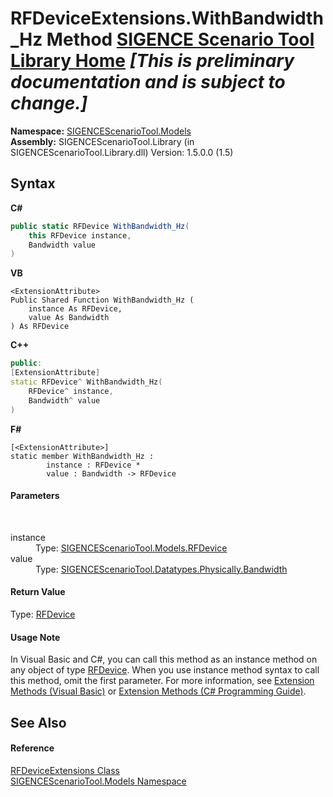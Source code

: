 # RFDeviceExtensions.WithBandwidth_Hz Method <a href="https://github.com/ObiWanLansi/SIGENCE-Scenario-Tool">SIGENCE Scenario Tool Library Home</a> _**\[This is preliminary documentation and is subject to change.\]**_

**Namespace:**&nbsp;<a href="f93b21e6-e11a-5c2f-6a3f-e615945fd019.md">SIGENCEScenarioTool.Models</a><br />**Assembly:**&nbsp;SIGENCEScenarioTool.Library (in SIGENCEScenarioTool.Library.dll) Version: 1.5.0.0 (1.5)

## Syntax

**C#**<br />
``` C#
public static RFDevice WithBandwidth_Hz(
	this RFDevice instance,
	Bandwidth value
)
```

**VB**<br />
``` VB
<ExtensionAttribute>
Public Shared Function WithBandwidth_Hz ( 
	instance As RFDevice,
	value As Bandwidth
) As RFDevice
```

**C++**<br />
``` C++
public:
[ExtensionAttribute]
static RFDevice^ WithBandwidth_Hz(
	RFDevice^ instance, 
	Bandwidth^ value
)
```

**F#**<br />
``` F#
[<ExtensionAttribute>]
static member WithBandwidth_Hz : 
        instance : RFDevice * 
        value : Bandwidth -> RFDevice 

```


#### Parameters
&nbsp;<dl><dt>instance</dt><dd>Type: <a href="a824a6f0-dedb-4d3f-8139-8c48872258ae.md">SIGENCEScenarioTool.Models.RFDevice</a><br /></dd><dt>value</dt><dd>Type: <a href="9eee240a-5794-b586-a0b0-266f0b39af40.md">SIGENCEScenarioTool.Datatypes.Physically.Bandwidth</a><br /></dd></dl>

#### Return Value
Type: <a href="a824a6f0-dedb-4d3f-8139-8c48872258ae.md">RFDevice</a>

#### Usage Note
In Visual Basic and C#, you can call this method as an instance method on any object of type <a href="a824a6f0-dedb-4d3f-8139-8c48872258ae.md">RFDevice</a>. When you use instance method syntax to call this method, omit the first parameter. For more information, see <a href="http://msdn.microsoft.com/en-us/library/bb384936.aspx">Extension Methods (Visual Basic)</a> or <a href="http://msdn.microsoft.com/en-us/library/bb383977.aspx">Extension Methods (C# Programming Guide)</a>.

## See Also


#### Reference
<a href="196b2488-5270-e65a-b6a9-547c84a5341b.md">RFDeviceExtensions Class</a><br /><a href="f93b21e6-e11a-5c2f-6a3f-e615945fd019.md">SIGENCEScenarioTool.Models Namespace</a><br />